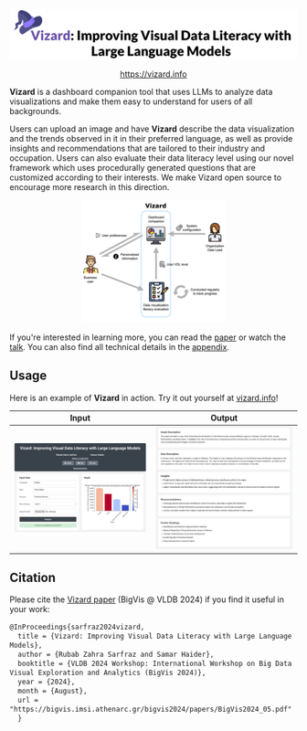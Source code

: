 ![Vizard Dashboard](uploaded_images/header.png)

<p align="center">
    <a href="https://vizard.info">https://vizard.info</a>
</p>

**Vizard** is a dashboard companion tool that uses LLMs to analyze data visualizations and make them easy to understand for users of all backgrounds. 

Users can upload an image and have **Vizard** describe the data visualization and the trends observed in it in their preferred language, as well as provide insights and recommendations that are tailored to their industry and occupation. Users can also evaluate their data literacy level using our novel framework which uses procedurally generated questions that are customized according to their interests. We make Vizard open source to encourage more research in this direction.

<p align="center">
    <img src="uploaded_images/system_diagram.png" alt="System Diagram" width="50%">
</p>

If you're interested in learning more, you can read the [paper](https://rubabzs.github.io/files/vizard.pdf) or watch the [talk](https://www.youtube.com/watch?v=GvphIVJlKgM). You can also find all technical details in the [appendix](https://github.com/rubabzs/vizard/blob/main/vizard_appendix.pdf).

## Usage


Here is an example of **Vizard** in action. Try it out yourself at [vizard.info](https://vizard.info/)!

| Input | Output |
|-------------------------|-------------------------|
| ![Visualization Example 1](uploaded_images/interface_1.png) | ![Visualization Example 2](uploaded_images/interface_2.png) |

## Citation

Please cite the [Vizard paper](https://rubabzs.github.io/files/vizard.pdf) (BigVis @ VLDB 2024) if you find it useful in your work:

~~~~
@InProceedings{sarfraz2024vizard,
  title = {Vizard: Improving Visual Data Literacy with Large Language Models},
  author = {Rubab Zahra Sarfraz and Samar Haider},
  booktitle = {VLDB 2024 Workshop: International Workshop on Big Data Visual Exploration and Analytics (BigVis 2024)},
  year = {2024},
  month = {August},
  url = "https://bigvis.imsi.athenarc.gr/bigvis2024/papers/BigVis2024_05.pdf"
  }
~~~~
